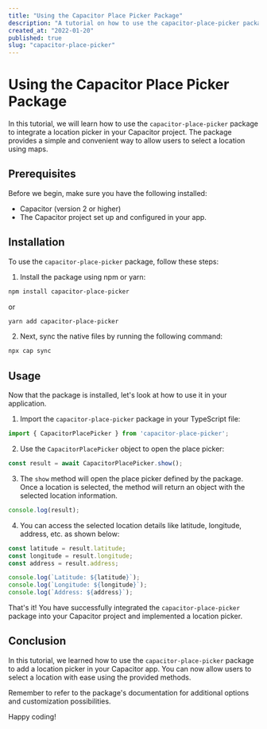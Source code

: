 ```yaml
---
title: "Using the Capacitor Place Picker Package"
description: "A tutorial on how to use the capacitor-place-picker package for selecting a location in Capacitor"
created_at: "2022-01-20"
published: true
slug: "capacitor-place-picker"
---
```


# Using the Capacitor Place Picker Package

In this tutorial, we will learn how to use the `capacitor-place-picker` package to integrate a location picker in your Capacitor project. The package provides a simple and convenient way to allow users to select a location using maps.

## Prerequisites

Before we begin, make sure you have the following installed:

- Capacitor (version 2 or higher)
- The Capacitor project set up and configured in your app.

## Installation

To use the `capacitor-place-picker` package, follow these steps:

1. Install the package using npm or yarn:

```bash
npm install capacitor-place-picker
```

or

```bash
yarn add capacitor-place-picker
```

2. Next, sync the native files by running the following command:

```bash
npx cap sync
```

## Usage

Now that the package is installed, let's look at how to use it in your application.

1. Import the `capacitor-place-picker` package in your TypeScript file:

```typescript
import { CapacitorPlacePicker } from 'capacitor-place-picker';
```

2. Use the `CapacitorPlacePicker` object to open the place picker:

```typescript
const result = await CapacitorPlacePicker.show();
```

3. The `show` method will open the place picker defined by the package. Once a location is selected, the method will return an object with the selected location information.

```typescript
console.log(result);
```

4. You can access the selected location details like latitude, longitude, address, etc. as shown below:

```typescript
const latitude = result.latitude;
const longitude = result.longitude;
const address = result.address;

console.log(`Latitude: ${latitude}`);
console.log(`Longitude: ${longitude}`);
console.log(`Address: ${address}`);
```

That's it! You have successfully integrated the `capacitor-place-picker` package into your Capacitor project and implemented a location picker.

## Conclusion

In this tutorial, we learned how to use the `capacitor-place-picker` package to add a location picker in your Capacitor app. You can now allow users to select a location with ease using the provided methods.

Remember to refer to the package's documentation for additional options and customization possibilities.

Happy coding!